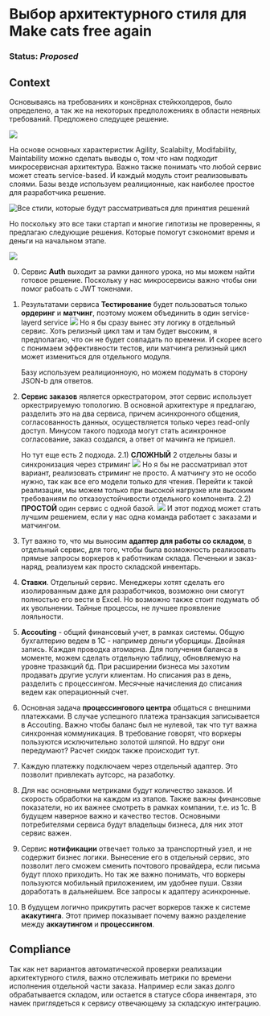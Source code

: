 # Выбор архитектурного стиля для Make cats free again

### **Status**: _Proposed_

## **Context**
Основываясь на требованиях и консёрнах стейкхолдеров, было определено, а так же на некоторых предположениях в области неявных требований. Предложено следущее решение. 

![](https://documents.lucid.app/documents/b9ff6147-96bd-48cc-b6df-e697f70eba37/pages/KH-1BF~jP.td?a=9853&x=55&y=257&w=3190&h=2266&store=1&accept=image%2F*&auth=LCA%20ac93ef644064cb679a26407116cd5f99197c7599f629edca3bce37455de32c94-ts%3D1685452690)

На основе основных характеристик Agility, Scalabilty, Modifability, Maintability можно сделать выводы о, том что нам подходит микросервисная архитектура.
Важно также понимать что любой сервис может стеать service-based. И каждый модуль стоит реализовывать слоями.
Базы везде используем реалиционные, как наиболее простое для разработчика решение.

![Все стили, которые будут рассматриваться для принятия решений](https://www.notion.so/image/https%3A%2F%2Fs3-us-west-2.amazonaws.com%2Fsecure.notion-static.com%2F81665a69-28d8-41d4-94db-b1490f0636f1%2FScreenshot_2023-04-22_at_05.04.32.jpg?table=block&id=d77d19d7-9e7e-4b8a-9c5f-b7f529437e9a&cache=v2)

Но поскольку это все таки стартап и многие гипотизы не проверенны, я предлагаю следующие решения. Которые помогут сэкономит время и деньги на начальном этапе.

![](https://documents.lucid.app/documents/b9ff6147-96bd-48cc-b6df-e697f70eba37/pages/~dG2E08hpsg~?a=10584&x=-637&y=-439&w=3003&h=1507&store=1&accept=image%2F*&auth=LCA%204874962a68ccd095ba6e2dcd957a113514dc0ed227390075d368701e4c13537f-ts%3D1685452690)

0) Сервис **Auth** выходит за рамки данного урока, но мы можем найти готовое решение. Поскольку у нас микросервисы важно чтобы они помог рабоать с JWT токенами.
1) Результатами сервиса **Тестирование** будет пользоваться только **ордеринг** и **матчинг**, поэтому можем объединить в один service-layerd service
   ![](https://documents.lucid.app/documents/b9ff6147-96bd-48cc-b6df-e697f70eba37/pages/VIK20Zggjd5J?a=9938&x=-373&y=0&w=1166&h=440&store=1&accept=image%2F*&auth=LCA%20596d239c7fd4001ab53860e95a08d2f5098fb330ee1825eab37076d5b0d95129-ts%3D1685452690)
   Но я бы сразу вынес эту логику в отдельный сервис. Хоть релизный цикл там и там будет высоким, я предполагаю, что он не будет совпадать по времени. И скорее всего с понимаем эффективности тестов, или матчинга релизный цикл может измениться для отдельного модуля.
   
   Базу используем реалиционноую, но можем подумать в сторону JSON-b для ответов.
   
2) **Сервис заказов** является оркестратором, этот сервис использует оркестрируемую топологию.
   В основной архитектуре я предлагаю, разделить это на два сервиса, причем асинхронного общения, согласованность данных, осуществляется только через read-only доступ. Минусом такого подхода могут стать асинхронное согласование, заказ создался, а ответ от мачинга не пришел.
   
   Но тут еще есть 2 подхода.
	2.1) **СЛОЖНЫЙ** 2 отдельны базы и синхронизация через стриминг
	![](https://documents.lucid.app/documents/b9ff6147-96bd-48cc-b6df-e697f70eba37/pages/VIK20Zggjd5J?a=10406&x=-529&y=905&w=869&h=449&store=1&accept=image%2F*&auth=LCA%201817835368ff4e3a00c146c9fdc0ef4298588b02e05cd65ceb1897837a5881fb-ts%3D1685452690)
	Но я бы не рассматривал этот вариант, реализовать стриминг не просто. А матчингу это не особо нужно, так как все его модели только для чтения. Перейти к такой реализации, мы можем только при высокой нагрузке или высоким требованиям по отказоустойчивости отдельного компонента.
	2.2) **ПРОСТОЙ** один сервис с одной базой.
	![](https://documents.lucid.app/documents/b9ff6147-96bd-48cc-b6df-e697f70eba37/pages/VIK20Zggjd5J?a=10463&x=-524&y=907&w=759&h=408&store=1&accept=image%2F*&auth=LCA%208b49ca418e5e6cebcef0e548d7b00dbbfe1f8a9ab543e577f3a363d876712541-ts%3D1685452690)
	 И  этот подход может стать лучшим решением, если у нас одна команда работает с заказами и матчингом.
 
 3) Тут важно то, что мы выносим **адаптер для работы со складом**, в отдельный сервис, для того, чтобы была возможность реализовать прямые запросы воркеров к работникам склада. Печеньки и заказ-наряд, реализуем как просто складской инвентарь.
 4) **Ставки**. Отдельный сервис. Менеджеры хотят сделать его изолированным даже для разработчиков, возможно они смогут полностью его вести в Excel. Но возможно также стоит подумать об их увольнении. Тайные процессы, не лучшее проявление лояльности.
 5) **Accouting** - общий финансовый учет, в рамках системы. Общую бухгалтерию ведем в 1С - например деньги уборщицы. Двойная запись. Каждая проводка атомарна. Для получения баланса в моменте, можем сделать отдельную таблицу, обновляемую на уровне тразакций бд.
	 При расширении бизнеса мы захотим продавать другие услуги клиентам. Но списания раз в день, разделить с процессингом.
	 Месячные начисления до списания ведем как операционный счет. 
 6) Основная задача **процессингового центра** общаться с внешними платежками. В случае успешного платежа транзакция записывается в Accouting. Важно чтобы баланс был не нулевой, так что тут важна синхронная коммуникация. В требование говорят, что воркеры пользуются исключительно золотой шляпой. Но вдруг они передумают?
	  Расчет скидок также происходит тут.
 7) Каждую платежку подключаем через отдельный адаптер. Это позволит привлекать аутсорс, на разаботку. 
 8) Для нас основными метриками будут количество заказов. И скорость обработки на каждом из этапов. Также важны финансовые показатели, но их важнее смотреть в рамках компании, т.е. из 1с. В будущем наверное важно и качество тестов. Основными потребителями сервиса будут владельцы бизнеса, для них этот сервис важен.
 9) Сервис **нотификации** отвечает только за транспортный узел, и не содержит бизнес логики. Вынесение его в отдельный сервис, это позволит лего сможем сменить почтового провайдера, если письма будут плохо приходить. Но так же важно понимать, что воркеры пользуются мобильный приложением, им удобнее пуши. Свзяи доработать в дальнейшем. Все запросы к адаптеру асинхронные.
 10) В будущем логично прикрутить расчет воркеров также к системе **акакутинга**. Этот пример показывает почему важно разделение между **аккаутингом** и **процессингом**.

## **Сompliance**

Так как нет вариантов автоматической проверки реализации архитектурного стиля, важно отслеживать метрики по времени исполнения отдельной части заказа. Например если заказ долго обрабатывается складом, или остается в статусе сбора инвентаря, это намек приглядеться к сервису отвечающему за складскую интеграцию. 